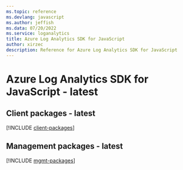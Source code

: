 ```yaml
---
ms.topic: reference
ms.devlang: javascript
ms.author: jeffish
ms.data: 07/20/2022
ms.service: loganalytics
title: Azure Log Analytics SDK for JavaScript
author: xirzec
description: Reference for Azure Log Analytics SDK for JavaScript
---
```

# Azure Log Analytics SDK for JavaScript - latest

## Client packages - latest
[!INCLUDE [client-packages](log-analytics-client-index.md)]
## Management packages - latest
[!INCLUDE [mgmt-packages](log-analytics-mgmt-index.md)]
